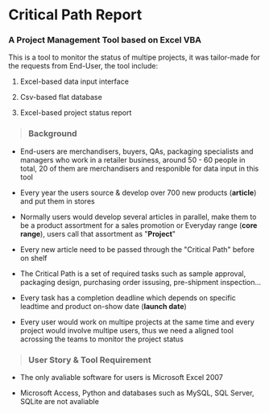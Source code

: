 # Critical Path Report
### A Project Management Tool based on Excel VBA

This is a tool to monitor the status of multipe projects, it was tailor-made for the requests from End-User, the tool include:

1. Excel-based data input interface

2. Csv-based flat database

3. Excel-based project status report



>### Background

* End-users are merchandisers, buyers, QAs, packaging specialists and managers who work in a retailer business, around 50 - 60 people in total, 20 of them are merchandisers and responible for data input in this tool

* Every year the users source & develop over 700 new products (**article**) and put them in stores

* Normally users would develop several articles in parallel, make them to be a product assortment for a sales promotion or Everyday range (**core range**), users call that assortment as "**Project**"

* Every new article need to be passed through the "Critical Path" before on shelf

* The Critical Path is a set of required tasks such as sample approval, packaging design, purchasing order issusing, pre-shipment inspection...

* Every task has a completion deadline which depends on specific leadtime and product on-show date (**launch date**)

* Every user would work on multipe projects at the same time and every project would involve multipe users, thus we need a aligned tool acrossing the teams to monitor the project status



>### User Story & Tool Requirement

* The only avaliable software for users is Microsoft Excel 2007

* Microsoft Access, Python and databases such as MySQL, SQL Server, SQLite are not avaliable

